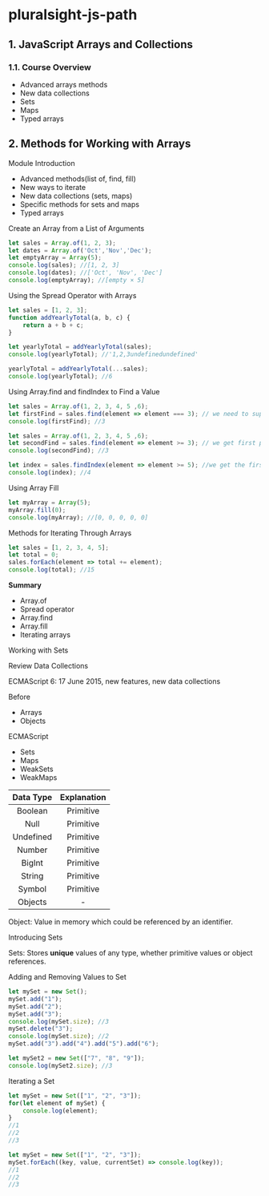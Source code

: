 # pluralsight-js-path
## 1. JavaScript Arrays and Collections
### 1.1. Course Overview

- Advanced arrays methods
- New data collections
- Sets
- Maps
- Typed arrays

## 2. Methods for Working with Arrays

Module Introduction

- Advanced methods(list of, find, fill)
- New ways to iterate
- New data collections (sets, maps)
- Specific methods for sets and maps
- Typed arrays

Create an Array from a List of Arguments

```js
let sales = Array.of(1, 2, 3);
let dates = Array.of('Oct','Nov','Dec');
let emptyArray = Array(5);
console.log(sales); //[1, 2, 3]
console.log(dates); //['Oct', 'Nov', 'Dec']
console.log(emptyArray); //[empty × 5]
```

Using the Spread Operator with Arrays

```js
let sales = [1, 2, 3];
function addYearlyTotal(a, b, c) {
    return a + b + c;
}

let yearlyTotal = addYearlyTotal(sales);
console.log(yearlyTotal); //'1,2,3undefinedundefined'

yearlyTotal = addYearlyTotal(...sales);
console.log(yearlyTotal); //6
```

Using Array.find and findIndex to Find a Value

```js
let sales = Array.of(1, 2, 3, 4, 5 ,6);
let firstFind = sales.find(element => element === 3); // we need to supply a function to find
console.log(firstFind); //3

let sales = Array.of(1, 2, 3, 4, 5 ,6);
let secondFind = sales.find(element => element >= 3); // we get first proper element
console.log(secondFind); //3

let index = sales.findIndex(element => element >= 5); //we get the first proper element index
console.log(index); //4
```

Using Array Fill

```js
let myArray = Array(5);
myArray.fill(0);
console.log(myArray); //[0, 0, 0, 0, 0]
```

Methods for Iterating Through Arrays

```js
let sales = [1, 2, 3, 4, 5];
let total = 0;
sales.forEach(element => total += element);
console.log(total); //15
```

**Summary**

- Array.of
- Spread operator
- Array.find
- Array.fill
- Iterating arrays

Working with Sets

Review Data Collections

ECMAScript 6: 17 June 2015, new features, new data collections

Before
- Arrays
- Objects

ECMAScript
- Sets
- Maps
- WeakSets
- WeakMaps

| Data Type | Explanation|
| :---: | :---: |
| Boolean | Primitive |
| Null | Primitive |
| Undefined | Primitive |
| Number | Primitive |
| BigInt | Primitive |
| String | Primitive |
| Symbol | Primitive |
| Objects | - |

Object: Value in memory which could be referenced by an identifier.

Introducing Sets

Sets: Stores **unique** values of any type, whether primitive values or object references.


Adding and Removing Values to Set

```js
let mySet = new Set();
mySet.add("1");
mySet.add("2");
mySet.add("3");
console.log(mySet.size); //3
mySet.delete("3");
console.log(mySet.size); //2
mySet.add("3").add("4").add("5").add("6");

let mySet2 = new Set(["7", "8", "9"]);
console.log(mySet2.size); //3
```

Iterating a Set

```js
let mySet = new Set(["1", "2", "3"]);
for(let element of mySet) {
    console.log(element);
}
//1
//2
//3
```

```js
let mySet = new Set(["1", "2", "3"]);
mySet.forEach((key, value, currentSet) => console.log(key));
//1
//2
//3
```